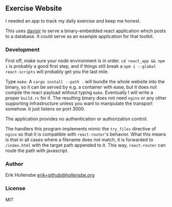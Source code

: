 ## Exercise Website

I needed an app to track my daily exercise and keep me honest.

This uses [davisjr](https://github.com/erikh/davisjr) to serve a
binary-embedded react application which posts to a database. It could serve as
an example application for that toolkit.

### Development

First off, make sure your node environment is in order. `cd react_app && npm i`
is probably a good first step, and if things still break a `npm i --global
react-scripts` will probably get you the last mile.

Type `make`. A `cargo install --path .` will bundle the whole website into the
binary, so it can be served by e.g. a container with ease, but it does not
compile the react payload without typing `make`. Eventually I will write a
proper `build.rs` for it. The resulting binary does not need `nginx` or any
other supporting infrastructure unless you want to manipulate the transport
somehow. It just listens on port 3000.

The application provides no authentication or authorization control.

The handlers this program implements mimic the `try_files` directive of `nginx`
so that it is compatible with `react-router`'s behavior. What this means is
that in all cases where a filename does not match, it is forwarded to
`/index.html` with the target path appended to it. This way, `react-router` can
route the path with javascript.

### Author

Erik Hollensbe <erik+github@hollensbe.org>

### License

MIT
